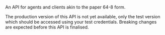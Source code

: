 An API for agents and clients akin to the paper 64-8 form.
  
The production version of this API is not yet available, only the test version which should be accessed using your test credentials.  Breaking changes are expected before this API is finalised.
